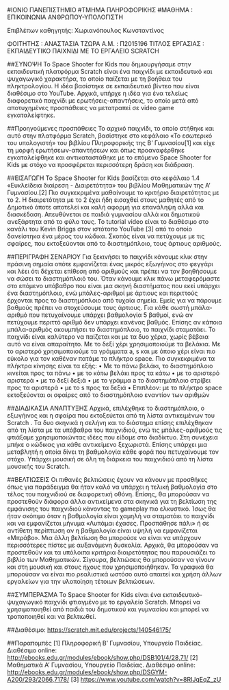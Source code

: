 #ΙΟΝΙΟ ΠΑΝΕΠΙΣΤΗΜΙΟ
#ΤΜΗΜΑ ΠΛΗΡΟΦΟΡΙΚΗΣ
#ΜΑΘΗΜΑ : ΕΠΙΚΟΙΝΩΝΙΑ ΑΝΘΡΩΠΟΥ-ΥΠΟΛΟΓΙΣΤΗ

Επιβλέπων καθηγητής: Χωριανόπουλος Κωνσταντίνος 

ΦΟΙΤΗΤΗΣ : ΑΝΑΣΤΑΣΙΑ ΤΖΩΡΑ
Α.Μ. : Π2015196
ΤΙΤΛΟΣ ΕΡΓΑΣΙΑΣ : ΕΚΠΑΙΔΕΥΤΙΚΟ ΠΑΙΧΝΙΔΙ ΜΕ ΤΟ ΕΡΓΑΛΕΙΟ SCRATCH 

##ΣΥΝΟΨΗ
Το Space Shooter for Kids που δημιουργήσαμε στην εκπαιδευτική πλατφόρμα Scratch είναι ένα παιχνίδι με εκπαιδευτικό και ψυχαγωγικό χαρακτήρα, το οποίο παίζεται με τη βοήθεια του πληκτρολογίου. Η ιδέα βασίστηκε σε εκπαιδευτικό βίντεο που είναι διαθέσιμο στο YouTube.
Αρχικά, υπήρχε η ιδέα για ένα τελείως διαφορετικό παιχνίδι με ερωτήσεις-απαντήσεις, το οποίο μετά από αποτυχημένες προσπάθειες να μετατραπεί σε video game εγκαταλείφτηκε.

##Προηγούμενες προσπάθειες
Το αρχικό παιχνίδι, το οποίο στήθηκε και αυτό στην πλατφόρμα Scratch, βασίστηκε στο κεφάλαιο «Το εσωτερικό του υπολογιστή» του βιβλίου Πληροφορικής της Β’ Γυμνασίου[1] και είχε τη μορφή ερωτήσεων-απαντήσεων και όπως προαναφέρθηκε εγκαταλείφθηκε και αντικαταστάθηκε με το επόμενο Space Shooter for Kids με στόχο να προσφέρεται περισσότερη δράση και διάδραση. 

##ΕΙΣΑΓΩΓΗ
Το Space Shooter for Kids βασίζεται στο κεφάλαιο 1.4 «Ευκλείδεια διαίρεση - Διαιρετότητα» του βιβλίου Μαθηματικών της Α’ Γυμνασίου.[2] Πιο συγκεκριμένα μαθαίνουμε το κριτήριο διαιρετότητας με το 2. Η διαιρετότητα με το 2 έχει ήδη εισαχθεί στους μαθητές από το Δημοτικό όποτε αποτελεί και καλή αφορμή για επανάληψη αλλά και διασκέδαση.
Απευθύνεται σε παιδιά γυμνασίου αλλά και δημοτικού ανεξάρτητα από το φύλο τους.
Το tutorial video είναι το διαθέσιμο στο κανάλι του Kevin Briggs στον ιστότοπο YouTube [3] από το οποίο δανείστηκα ένα μέρος του κώδικα.
Σκοπός είναι να πετύχουμε με τις σφαίρες, που εκτοξεύονται από το διαστημόπλοιο, τους άρτιους αριθμούς.

##ΠΕΡΙΓΡΑΦΗ ΣΕΝΑΡΙΟΥ
Για ξεκινήσει το παιχνίδι κάνουμε κλικ στην πράσινη σημαία οπότε εμφανίζεται ένας μικρός εξωγήινος στο φεγγάρι και λέει ότι δέχεται επίθεση από αριθμούς και πρέπει να τον βοηθήσουμε να σώσει το διαστημόπλοιό του. Όταν κάνουμε κλικ πάνω μεταφερόμαστε στο επόμενο υπόβαθρο που είναι μια σκηνή διαστήματος που εκεί υπάρχει ένα διαστημόπλοιο, ενώ μπάλες-αριθμοί με άρτιους και περιττούς έρχονται προς το διαστημόπλοιο από τυχαία σημεία. Εμείς για να πάρουμε βαθμούς πρέπει να στοχεύσουμε τους άρτιους. Για κάθε σωστή μπάλα-αριθμό που πετυχαίνουμε υπάρχει βαθμολογία 5 βαθμοί, ενώ αν πετύχουμε περιττό αριθμό δεν υπάρχει κανένας βαθμός. Επίσης αν κάποια μπάλα-αριθμός ακουμπήσει το διαστημόπλοιο, το παιχνίδι σταματάει.
Το παιχνίδι είναι καλύτερο να παίζεται και με τα δυο χέρια, χωρίς βέβαια αυτό να είναι απαραίτητο. Με το δεξί χέρι χρησιμοποιούμε τα βελάκια. Με το αριστερό χρησιμοποιούμε τα γράμματα a, s και με όποιο χέρι είναι πιο εύκολο για τον καθέναν πατάμε το πλήκτρο space.
Πιο συγκεκριμένα τα πλήκτρα κίνησης είναι τα εξής:
•	Με το πάνω βελάκι, το διαστημόπλοιο κινείται προς τα πάνω
•	με το κάτω βελάκι προς τα κάτω
•	με το αριστερό αριστερά
•	με το δεξί δεξιά
•	με το γράμμα a το διαστημόπλοιο στρίβει προς τα αριστερά
•	με το s προς τα δεξιά
•	Επιπλέον: με το πλήκτρο space εκτοξεύονται οι σφαίρες από το διαστημόπλοιο εναντίον των αριθμών

##ΔΙΑΔΙΚΑΣΙΑ ΑΝΑΠΤΥΞΗΣ
Αρχικά, επιλέχθηκε το διαστημόπλοιο, ο εξωγήινος και η σφαίρα που εκτοξεύεται  από τη λίστα αντικειμένων του Scratch . Τα δυο σκηνικά η σελήνη και το διάστημα   επίσης επιλέχθηκαν από τη λίστα με τα υπόβαθρα του παιχνιδιού, ενώ τις μπάλες-αριθμούς τις φτιάξαμε χρησιμοποιώντας ιδέες που είδαμε στο διαδίκτυο. Στη συνέχεια μπήκε ο κώδικας για κάθε αντικείμενο ξεχωριστά. Επίσης υπάρχει μια μεταβλητή η οποία δίνει τη βαθμολογία κάθε φορά που πετυχαίνουμε τον στόχο. Υπάρχει μουσική σε όλη τη διάρκεια του παιχνιδιού  από τη λίστα μουσικής του Scratch. 

##ΒΕΛΤΙΩΣΕΙΣ
Οι πιθανές βελτιώσεις έχουν να κάνουν με προσθήκες όπως για παράδειγμα θα ήταν καλό να υπάρχει η τελική βαθμολογία στο τέλος του παιχνιδιού σε διαφορετική οθόνη. Επίσης, θα μπορούσαν να προστεθούν διάφορα άλλα αντικείμενα στα σκηνικά για τη βελτίωση της εμφάνισης του παιχνιδιού κάνοντας το gameplay πιο ελκυστικό.
Ίσως θα ήταν σκόπιμο όταν η βαθμολογία είναι χαμηλή να σταματάει το παιχνίδι και να εμφανίζεται μήνυμα «Λυπάμαι έχασες. Προσπάθησε πάλι» ή σε αντίθετη περίπτωση αν η βαθμολογία είναι υψηλή να εμφανίζεται «Μπράβο».
Μια άλλη βελτίωση θα μπορούσε να είναι να υπάρχουν περισσότερες πίστες με αυξανόμενη δυσκολία. Αρχικά, θα μπορούσαν να προστεθούν και τα υπόλοιπα κριτήρια διαιρετότητας που παρουσιάζει το βιβλίο των Μαθηματικών.
Σίγουρα, βελτιώσεις θα μπορούσαν να γίνουν και στη μουσική και στους ήχους που χρησιμοποιήθηκαν. Τα γραφικά θα μπορούσαν να είναι πιο ρεαλιστικά ωστόσο αυτό απαιτεί και χρήση άλλων εργαλείων για την υλοποίηση τέτοιων βελτιώσεων.

##ΣΥΜΠΕΡΑΣΜΑ
Το Space Shooter for Kids είναι ένα εκπαιδευτικό-ψυχαγωγικό παιχνίδι φτιαγμένο με το εργαλείο Scratch. Μπορεί να χρησιμοποιηθεί από παιδιά του δημοτικού και γυμνασίου και μπορεί να τροποποιηθεί και να βελτιωθεί.

##Διαθέσιμο: 
https://scratch.mit.edu/projects/140546175/

##Παραπομπές
[1] Πληροφορική Β’ Γυμνασίου, Υπουργείο Παιδείας. Διαθέσιμο online: http://ebooks.edu.gr/modules/ebook/show.php/DSB101/4/28,71/
[2] Μαθηματικά Α’ Γυμνασίου, Υπουργείο Παιδείας. Διαθέσιμο online: http://ebooks.edu.gr/modules/ebook/show.php/DSGYM-A200/293/2066,7178/
[3] https://www.youtube.com/watch?v=8RIJqEqZ_zU

